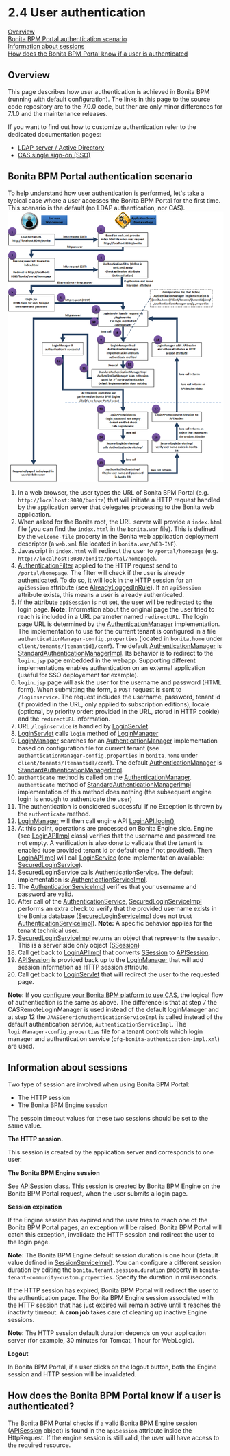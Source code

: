# 2.4 User authentication

[Overview](#overview)  
[Bonita BPM Portal authentication scenario](#user)  
[Information about sessions](#moreinfo)  
[How does the Bonita BPM Portal know if a user is authenticated](#isauthenticated)  

## Overview

This page describes how user authentication is achieved in Bonita BPM (running with default configuration). 
The links in this page to the source code repository are to the 7.0.0 code, but ther are only minor differences for 7.1.0 and the maintenance releases.

If you want to find out how to customize authentication refer to the dedicated documentation pages:

* [LDAP server / Active Directory](/active-directory-or-ldap-authentication.md)
* [CAS single sign-on (SSO)](/single-sign-on-with-cas.md)

## Bonita BPM Portal authentication scenario

To help understand how user authentication is performed, let's take a typical case where a user accesses the Bonita BPM Portal for the first time. This scenario is the default (no LDAP authentication, nor CAS).
![user authentication](images/images-6_0/user_auth_schema_70.png)

1. In a web browser, the user types the URL of Bonita BPM Portal
(e.g. `http://localhost:8080/bonita`) that will initiate a
HTTP request handled by the application server that delegates
processing to the Bonita web application.
2. When asked for the Bonita root, the URL server will 
provide a `index.html` file (you can find the `index.html`
in the `bonita.war` file). This is defined by the `welcome-file`
property in the Bonita web application deployment descriptor (a `web.xml`
file located in `bonita.war/WEB-INF`).
3. Javascript in `index.html` will redirect the user to `/portal/homepage`
(e.g. `http://localhost:8080/bonita/portal/homepage`).
4. [AuthenticationFilter](https://github.com/bonitasoft/bonita-web/blob/7.0.0/server/src/main/java/org/bonitasoft/console/common/server/login/filter/AuthenticationFilter.java)
applied to the HTTP request send to `/portal/homepage`.
The filter will check if the user is already authenticated. To do so, it will look in the HTTP session for an `apiSession` attribute (see [AlreadyLoggedInRule](https://github.com/bonitasoft/bonita-web/blob/7.0.0/server/src/main/java/org/bonitasoft/console/common/server/login/filter/AlreadyLoggedInRule.java)).
If an `apiSession` attribute exists, this means a user is already authenticated.
5. If the attribute `apiSession` is not set, the user will be redirected to the login page. 
**Note:** Information about the original page the user tried to reach is included in a URL parameter named `redirectURL`.
The login page URL is determined by the [AuthenticationManager](https://github.com/bonitasoft/bonita-web/blob/7.0.0/common/src/main/java/org/bonitasoft/console/common/server/auth/AuthenticationManager.java)
implementation. The implementation to use for the current tenant is configured in a file `authenticationManager-config.properties`
(located in `bonita.home` under `client/tenants/[tenantid]/conf`). The default [AuthenticationManager](https://github.com/bonitasoft/bonita-web/blob/7.0.0/common/src/main/java/org/bonitasoft/console/common/server/auth/AuthenticationManager.java)
is [StandardAuthenticationManagerImpl](https://github.com/bonitasoft/bonita-web/blob/7.0.0/common/src/main/java/org/bonitasoft/console/common/server/auth/impl/standard/StandardAuthenticationManagerImpl.java).
Its behavior is to redirect to the `login.jsp` page embedded in the webapp.
Supporting different implementations enables authentication on an external application (useful for SSO deployement for example).
6. `login.jsp` page will ask the user for the username
and password (HTML form). When submitting the form, a `POST`
request is sent to `/loginservice`. The request includes the
username, password, tenant id (if provided in the URL, only applied to
subscription editions), locale (optional, by priority order: provided
in the URL, stored in HTTP cookie) and the `redirectURL`
information.
7. URL `/loginservice` is handled by [LoginServlet](https://github.com/bonitasoft/bonita-web/blob/7.0.0/server/src/main/java/org/bonitasoft/console/common/server/login/servlet/LoginServlet.java).
8. [LoginServlet](https://github.com/bonitasoft/bonita-web/blob/7.0.0/server/src/main/java/org/bonitasoft/console/common/server/login/servlet/LoginServlet.java)
calls `login` method of [LoginManager](https://github.com/bonitasoft/bonita-web/blob/7.0.0/server/src/main/java/org/bonitasoft/console/common/server/login/LoginManager.java)
9. [LoginManager](https://github.com/bonitasoft/bonita-web/blob/7.0.0/common/src/main/java/org/bonitasoft/console/common/server/login/LoginManager.java)
searches for an [AuthenticationManager](https://github.com/bonitasoft/bonita-web/blob/7.0.0/common/src/main/java/org/bonitasoft/console/common/server/auth/AuthenticationManager.java)
implementation based on configuration file for current tenant (see `authenticationManager-config.properties`
in `bonita.home` under `client/tenants/[tenantid]/conf`). The default [AuthenticationManager](https://github.com/bonitasoft/bonita-web/blob/7.0.0/common/src/main/java/org/bonitasoft/console/common/server/auth/AuthenticationManager.java)
is [StandardAuthenticationManagerImpl](https://github.com/bonitasoft/bonita-web/blob/7.0.0/common/src/main/java/org/bonitasoft/console/common/server/auth/impl/standard/StandardAuthenticationManagerImpl.java).
10. `authenticate` method is called on the [AuthenticationManager](https://github.com/bonitasoft/bonita-web/blob/7.0.0/common/src/main/java/org/bonitasoft/console/common/server/auth/AuthenticationManager.java).
`authenticate` method of [StandardAuthenticationManagerImpl](https://github.com/bonitasoft/bonita-web/blob/7.0.0/common/src/main/java/org/bonitasoft/console/common/server/auth/impl/standard/StandardAuthenticationManagerImpl.java)
implementation of this method does nothing (the subsequent engine login is enough to authenticate the user)
11. The authentication is considered successful if no Exception is thrown by the `authenticate` method.
12. [LoginManager](https://github.com/bonitasoft/bonita-web/blob/7.0.0/common/src/main/java/org/bonitasoft/console/common/server/login/LoginManager.java)
will then call engine API [LoginAPI.login()](http://documentation.bonitasoft.com/javadoc/api/7.0/sp/common/org/bonitasoft/engine/api/LoginAPI.md#login(java.lang.String,%20java.lang.String))
13. At this point, operations are processed on Bonita Engine side. Engine (see [LoginAPIImpl](https://github.com/bonitasoft/bonita-engine/blob/7.0.0/bpm/bonita-core/bonita-process-engine/src/main/java/org/bonitasoft/engine/api/impl/LoginAPIImpl.java)
class) verifies that the username and password are not empty. A verification is also done to validate that the tenant is enabled (use provided tenant id or default one if not provided). Then [LoginAPIImpl](https://github.com/bonitasoft/bonita-engine/blob/7.0.0/bpm/bonita-core/bonita-process-engine/src/main/java/org/bonitasoft/engine/api/impl/LoginAPIImpl.java)
will call [LoginService](https://github.com/bonitasoft/bonita-engine/blob/7.0.0/bpm/bonita-core/bonita-login/bonita-login-api/src/main/java/org/bonitasoft/engine/core/login/LoginService.java)
(one implementation available: [SecuredLoginService](https://github.com/bonitasoft/bonita-engine/blob/7.0.0/bpm/bonita-core/bonita-login/bonita-login-api-impl/src/main/java/org/bonitasoft/engine/core/login/SecuredLoginServiceImpl.java)).
14. SecuredLoginService calls [AuthenticationService](https://github.com/bonitasoft/bonita-engine/blob/7.0.0/services/bonita-authentication/bonita-authentication-api/src/main/java/org/bonitasoft/engine/authentication/AuthenticationService.java).
The default implementation is: [AuthenticationServiceImpl](https://github.com/bonitasoft/bonita-engine/blob/7.0.0/services/bonita-authentication/bonita-authentication-api-impl/src/main/java/org/bonitasoft/engine/authentication/impl/AuthenticationServiceImpl.java).
15. The [AuthenticationServiceImpl](https://github.com/bonitasoft/bonita-engine/blob/7.0.0/services/bonita-authentication/bonita-authentication-api-impl/src/main/java/org/bonitasoft/engine/authentication/impl/AuthenticationServiceImpl.java)
verifies that your username and password are valid.
16. After call of the [AuthenticationService](https://github.com/bonitasoft/bonita-engine/blob/7.0.0/services/bonita-authentication/bonita-authentication-api/src/main/java/org/bonitasoft/engine/authentication/AuthenticationService.java),
[SecuredLoginServiceImpl](https://github.com/bonitasoft/bonita-engine/blob/7.0.0/bpm/bonita-core/bonita-login/bonita-login-api-impl/src/main/java/org/bonitasoft/engine/core/login/SecuredLoginServiceImpl.java)
performs an extra check to verify that the provided username exists in the Bonita database ([SecuredLoginServiceImpl](https://github.com/bonitasoft/bonita-engine/blob/7.0.0/bpm/bonita-core/bonita-login/bonita-login-api-impl/src/main/java/org/bonitasoft/engine/core/login/SecuredLoginServiceImpl.java)
does not trust [AuthenticationServiceImpl](https://github.com/bonitasoft/bonita-engine/blob/7.0.0/services/bonita-authentication/bonita-authentication-api-impl/src/main/java/org/bonitasoft/engine/authentication/impl/AuthenticationServiceImpl.java)).
**Note:** A specific behavior applies for the tenant technical user.
17. [SecuredLoginServiceImpl](https://github.com/bonitasoft/bonita-engine/blob/7.0.0/bpm/bonita-core/bonita-login/bonita-login-api-impl/src/main/java/org/bonitasoft/engine/core/login/SecuredLoginServiceImpl.java)
returns an object that represents the session. This is a server side only object ([SSession](https://github.com/bonitasoft/bonita-engine/blob/7.0.0/services/bonita-session/bonita-session-api/src/main/java/org/bonitasoft/engine/session/model/SSession.java))
18. Call get back to [LoginAPIImpl](https://github.com/bonitasoft/bonita-engine/blob/7.0.0/bpm/bonita-core/bonita-process-engine/src/main/java/org/bonitasoft/engine/api/impl/LoginAPIImpl.java)
that converts [SSession](https://github.com/bonitasoft/bonita-engine/blob/7.0.0/services/bonita-session/bonita-session-api/src/main/java/org/bonitasoft/engine/session/model/SSession.java)
to [APISession](https://github.com/bonitasoft/bonita-engine/blob/7.0.0/bpm/bonita-api/bonita-common-api/src/main/java/org/bonitasoft/engine/session/APISession.java).
19. [APISession](https://github.com/bonitasoft/bonita-engine/blob/7.0.0/bpm/bonita-api/bonita-common-api/src/main/java/org/bonitasoft/engine/session/APISession.java)
is provided back up to the [LoginManager](https://github.com/bonitasoft/bonita-web/blob/7.0.0/common/src/main/java/org/bonitasoft/console/common/server/login/LoginManager.java)
that will add session information as HTTP session attribute.
20. Call get back to [LoginServlet](https://github.com/bonitasoft/bonita-web/blob/7.0.0/server/src/main/java/org/bonitasoft/console/common/server/login/servlet/LoginServlet.java)
that will redirect the user to the requested page.

**Note:** If you [configure your Bonita BPM platform to use CAS](/single-sign-on-with-cas.md), the logical flow of authentication is the same as above. 
The difference is that at step 7 the CASRemoteLoginManager is used instead of the default loginManager and at step 12 the `JAASGenericAuthenticationServiceImpl` is called instead of the default authentication service, `AuthenticationServiceImpl`. 
The `loginManager-config.properties` file for a tenant controls which login manager and authentication service (`cfg-bonita-authentication-impl.xml`) are used.

## Information about sessions

Two type of session are involved when using Bonita BPM Portal: 

* The HTTP session
* The Bonita BPM Engine session

The sessoin timeout values for these two sessions should be set to the same value.

**The HTTP session.**

This session is created by the application server
and corresponds to one user.

**The Bonita BPM Engine session** 

See [APISession](https://github.com/bonitasoft/bonita-engine/blob/7.0.0/bpm/bonita-api/bonita-common-api/src/main/java/org/bonitasoft/engine/session/APISession.java)
class. This session is created by Bonita BPM Engine on the Bonita BPM Portal request, when the user submits a login page.

**Session expiration** 

If the Engine session has expired and the user tries to reach one of the Bonita BPM Portal pages,
an exception will be raised. Bonita BPM Portal will catch this exception,
invalidate the HTTP session and redirect the user to the login page.

**Note:** The Bonita BPM Engine default session duration is one hour (default value
defined in [SessionServiceImpl](https://github.com/bonitasoft/bonita-engine/blob/7.0.0/services/bonita-session/bonita-session-impl/src/main/java/org/bonitasoft/engine/session/impl/SessionServiceImpl.java)). 
You can configure a different session duration by editing the `bonita.tenant.session.duration` property in `bonita-tenant-community-custom.properties`. Specify the duration in milliseconds.

If the HTTP session has expired, Bonita BPM Portal will redirect the user to the
authentication page. The Bonita BPM Engine session associated with the HTTP
session that has just expired will remain active until it reaches the
inactivity timeout. A **cron job** takes care of cleaning up inactive
Engine sessions. 

**Note:** The HTTP session default duration depends on your application server (for example, 30 minutes for Tomcat, 1 hour for WebLogic).

**Logout** 

In Bonita BPM Portal, if a user clicks on the logout button, both the
Engine session and HTTP session will be invalidated.

## How does the Bonita BPM Portal know if a user is authenticated?

The Bonita BPM Portal checks if a valid Bonita BPM Engine session ([APISession](https://github.com/bonitasoft/bonita-engine/blob/7.0.0/bpm/bonita-api/bonita-common-api/src/main/java/org/bonitasoft/engine/session/APISession.java)
object) is found in the
`apiSession`
attribute inside the HttpRequest. If the engine session is still valid, the user will have access to the required resource.